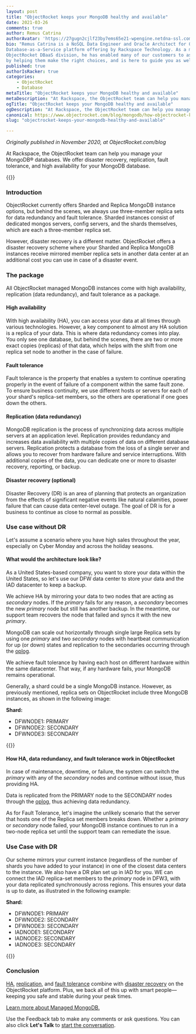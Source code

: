 ```yaml
---
layout: post
title: "ObjectRocket keeps your MongoDB healthy and available"
date: 2021-03-26
comments: true
author: Remus Catrina
authorAvatar: 'https://27gugn2cjlf23by7ems65e21-wpengine.netdna-ssl.com/wp-content/uploads/RCA-JPEG-e1605803561623-100x100.jpg'
bio: "Remus Catrina is a NoSQL Data Engineer and Oracle Architect for ObjectRocket, a
Database-as-a-Service platform offering by Rackspace Technology. As a member of the
ObjectRocket DBaaS division, he has enabled many of our customers to ascend to new horizons
by helping them make the right choices, and is here to guide you as well."
published: true
authorIsRacker: true
categories:
    - ObjectRocket
    - Database
metaTitle: "ObjectRocket keeps your MongoDB healthy and available"
metaDescription: "At Rackspace, the ObjectRocket team can help you manage your MongoDB&reg; databases."
ogTitle: "ObjectRocket keeps your MongoDB healthy and available"
ogDescription: "At Rackspace, the ObjectRocket team can help you manage your MongoDB&reg; databases."
canonical: https://www.objectrocket.com/blog/mongodb/how-objectrocket-keeps-your-mongodb-up/
slug: "objectrocket-keeps-your-mongodb-healthy-and-available"

---
```


*Originally published in November 2020, at ObjectRocket.com/blog*

At Rackspace, the ObjectRocket team can help you manage your MongoDB&reg; databases. We
offer disaster recovery, replication, fault tolerance, and high availability for your
MongoDB database.

<!--more-->

{{<img src="Picture1.png" title="" alt="">}}

### Introduction

ObjectRocket currently offers Sharded and Replica MongoDB instance options, but behind the
scenes, we always use three-member replica sets for data redundancy and fault tolerance.
Sharded instances consist of dedicated mongos servers, config servers, and the shards
themselves, which are each a three-member replica set.

However, disaster recovery is a different matter. ObjectRocket offers a disaster recovery
scheme where your Sharded and Replica MongoDB instances receive mirrored member replica
sets in another data center at an additional cost you can use in case of a disaster event.

### The package

All ObjectRocket managed MongoDB instances come with high availability, replication (data
redundancy), and fault tolerance as a package.

#### High availability

With high availability (HA), you can access your data at all times through various
technologies. However, a key component to almost any HA solution is a replica of your data.
This is where data redundancy comes into play. You only see one database, but behind the
scenes, there are two or more exact copies (replicas) of that data, which helps with the
shift from one replica set node to another in the case of failure.

#### Fault tolerance 

Fault tolerance is the property that enables a system to continue operating properly in the
event of failure of a component within the same fault zone. To ensure business continuity,
we use different hosts or servers for each of your shard's replica-set members, so the
others are operational if one goes down the others.

#### Replication (data redundancy)

MongoDB replication is the process of synchronizing data across multiple servers at an
application level. Replication provides redundancy and increases data availability with
multiple copies of data on different database servers. Replication protects a database from
the loss of a single server and allows you to recover from hardware failure and service
interruptions. With additional copies of the data, you can dedicate one or more to disaster
recovery, reporting, or backup.

#### Disaster recovery (optional)

Disaster Recovery (DR) is an area of planning that protects an organization from the effects
of significant negative events like natural calamities, power failure that can cause data
center-level outage. The goal of DR is for a business to continue as close to normal as
possible.

### Use case without DR

Let's assume a scenario where you have high sales throughout the year, especially on Cyber
Monday and across the holiday seasons.

#### What would the architecture look like?

As a United States-based company, you want to store your data within the United States, so
let's use our DFW data center to store your data and the IAD datacenter to keep a backup.

We achieve HA by mirroring your data to two nodes that are acting as *secondary* nodes. If
the *primary* fails for any reason, a *secondary* becomes the new *primary* node but still
has another backup. In the meantime, our support team recovers the node that failed and
syncs it with the new *primary*.

MongoDB can scale out horizontally through single large Replica sets by using one *primary*
and two *secondary* nodes with heartbeat communication for up (or down) states and replication
to the secondaries occurring through the
[oplog](https://docs.mongodb.com/manual/core/replica-set-oplog/).

We achieve fault tolerance by having each host on different hardware within the same
datacenter. That way, if any hardware fails, your MongoDB remains operational.

Generally, a shard could be a single MongoDB instance. However, as previously mentioned,
replica sets on ObjectRocket include three MongoDB instances, as shown in the following
image:

**Shard:**

- DFWNODE1: PRIMARY
- DFWNODE2: SECONDARY
- DFWNODE3: SECONDARY

{{<img src="Picture2.png" title="" alt="">}}

#### How HA, data redundancy, and fault tolerance work in ObjectRocket

In case of maintenance, downtime, or failure, the system can switch the *primary* with any
of the *secondary* nodes and continue without issue, thus providing HA.

Data is replicated from the PRIMARY node to the SECONDARY nodes through the
[oplog](https://docs.mongodb.com/manual/core/replica-set-oplog/), thus achieving data
redundancy.

As for Fault Tolerance, let's imagine the unlikely scenario that the server that hosts one
of the Replica set members breaks down. Whether a *primary* or *secondary* node failed, your
MongoDB instance continues to run in a two-node replica set until the support team can
remediate the issue.  

### Use Case with DR

Our scheme mirrors your current instance (regardless of the number of shards you have added
to your instance) in one of the closest data centers to the instance. We also have a DR plan
set up in IAD for you. WE can connect the IAD replica-set members to the *primary* node in
DFW3, with your data replicated synchronously across regions. This ensures your data is up
to date, as illustrated in the following example:

**Shard:**

- DFWNODE1: PRIMARY
- DFWNODE2: SECONDARY
- DFWNODE3: SECONDARY
- IADNODE1: SECONDARY
- IADNODE2: SECONDARY
- IADNODE3: SECONDARY

{{<img src="Picture3.png" title="" alt="">}} 

### Conclusion

[HA](https://www.objectrocket.com/managed-mongodb/),
[replication](https://docs.mongodb.com/manual/core/replica-set-oplog/), and
[fault tolerance](https://docs.objectrocket.com/mongodb_available_plans.html)
combine with [disaster recovery](https://www.rackspace.com/sites/default/files/white-papers/SEC-CDS-Disaster_Recovery-12102.pdf)
on the ObjectRocket platform. Plus, we back all of this up with smart people&mdash;keeping
you safe and stable during your peak times.

<a class="cta blue" id="cta" href="https://www.rackspace.com/data/managed-nosql/mongodb">Learn more about Managed MongoDB.</a>

Use the Feedback tab to make any comments or ask questions. You can also click
**Let's Talk** to [start the conversation](https://www.rackspace.com/).

